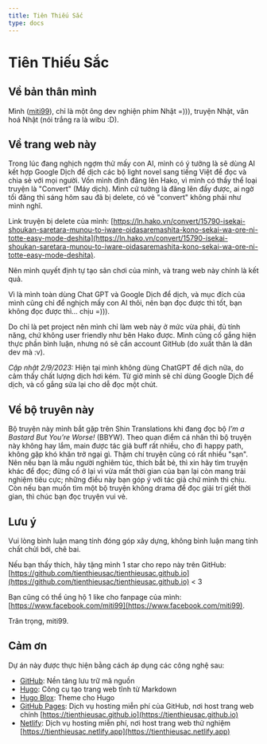 ```yaml
---
title: Tiên Thiếu Sắc
type: docs
---
```


# Tiên Thiếu Sắc

## Về bản thân mình

Mình ([miti99](https://tiennm99.github.io)), chỉ là một ông dev nghiện phim Nhật =))), truyện Nhật, văn hoá
Nhật (nói trắng ra là wibu :D).

## Về trang web này

Trong lúc đang nghịch ngợm thử mấy con AI, mình có ý tưởng là sẽ dùng AI kết hợp Google Dịch để dịch
các bộ light novel sang tiếng Việt để đọc và chia sẻ với mọi người. Vốn mình định đăng lên Hako, vì
mình có thấy thể loại truyện là "Convert" (Máy dịch). Mình cứ tưởng là đăng lên đấy được, ai ngờ tối
đăng thì sáng hôm sau đã bị delete, có vẻ "convert" không phải như mình nghĩ.

Link truyện bị delete của mình:
[https://ln.hako.vn/convert/15790-isekai-shoukan-saretara-munou-to-iware-oidasaremashita-kono-sekai-wa-ore-ni-totte-easy-mode-deshita](https://ln.hako.vn/convert/15790-isekai-shoukan-saretara-munou-to-iware-oidasaremashita-kono-sekai-wa-ore-ni-totte-easy-mode-deshita).

Nên mình quyết định tự tạo sân chơi của mình, và trang web này chính là kết quả.

Vì là mình toàn dùng Chat GPT và Google Dịch để dịch, và mục đích của mình cũng chỉ để nghịch mấy
con AI thôi, nên bạn đọc được thì tốt, bạn không đọc được thì... chịu =))).

Do chỉ là pet project nên mình chỉ làm web này ở mức vừa phải, đủ tính năng, chứ không user friendly
như bên Hako được. Mình cũng cố gắng hiện thực phần bình luận, nhưng nó sẽ cần account GitHub (do
xuất thân là dân dev mà :v).

_Cập nhật 2/9/2023:_ Hiện tại mình không dùng ChatGPT để dịch nữa, do cảm thấy chất lượng dịch hơi
kém. Từ giờ mình sẽ chỉ dùng Google Dịch để dịch, và cố gắng sửa lại cho dễ đọc một chút.

## Về bộ truyên này

Bộ truyện này mình bắt gặp trên Shin Translations khi đang đọc
bộ _I’m a Bastard But You’re Worse!_ (BBYW). Theo quan điểm cá nhân thì bộ truyện này không hay lắm,
main được tác giả buff rất nhiều, cho đi happy path, không gặp khó khăn trở ngại gì. Thậm chí truyện
cũng có rất nhiều "sạn". Nên nếu bạn là mẫu người nghiêm túc, thích bắt bẻ, thì xin hãy tìm truyện
khác để đọc; đừng cố ở lại vì vừa mất thời gian của bạn lại còn mang trải nghiệm tiêu cực; những
điều này bạn góp ý với tác giả chứ mình thì chịu. Còn nếu bạn muốn tìm một bộ truyện không drama để
đọc giải trí giết thời gian, thì chúc bạn đọc truyện vui vẻ.

## Lưu ý

Vui lòng bình luận mang tính đóng góp xây dựng, không bình luận mang tính chất chửi bới, chê bai.

Nếu bạn thấy thích, hãy tặng mình 1 star cho repo này trên
GitHub: [https://github.com/tienthieusac/tienthieusac.github.io](https://github.com/tienthieusac/tienthieusac.github.io) <
3

Bạn cũng có thể ủng hộ 1 like cho fanpage của mình: [https://www.facebook.com/miti99](https://www.facebook.com/miti99).

Trân trọng,
miti99.

## Cảm ơn

Dự án này được thực hiện bằng cách áp dụng các công nghệ sau:

- [GitHub](https://github.com): Nền tảng lưu trữ mã nguồn
- [Hugo](https://gohugo.io/): Công cụ tạo trang web tĩnh từ Markdown
- [Hugo Blox](https://hugoblox.com/): Theme cho Hugo
- [GitHub Pages](https://pages.github.com): Dịch vụ hosting miễn phí của GitHub, nơi host trang web
  chính [https://tienthieusac.github.io](https://tienthieusac.github.io)
- [Netlify](https://www.netlify.com): Dịch vụ hosting miễn phí, nơi host trang web thử
  nghiệm [https://tienthieusac.netlify.app](https://tienthieusac.netlify.app)
